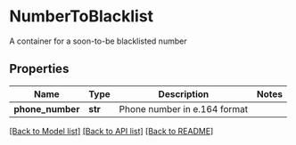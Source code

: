 # NumberToBlacklist

A container for a soon-to-be blacklisted number
## Properties
Name | Type | Description | Notes
------------ | ------------- | ------------- | -------------
**phone_number** | **str** | Phone number in e.164 format | 

[[Back to Model list]](../README.md#documentation-for-models) [[Back to API list]](../README.md#documentation-for-api-endpoints) [[Back to README]](../README.md)


